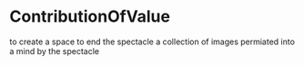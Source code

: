 # ContributionOfValue
to create a space to end the spectacle
a collection of images permiated into a mind by the spectacle
